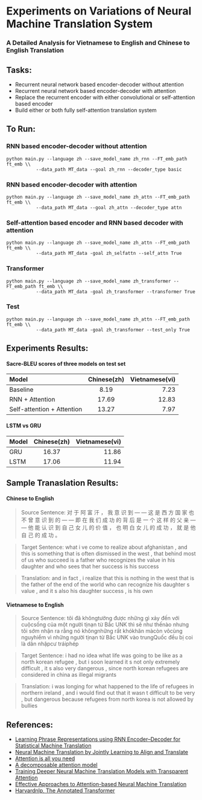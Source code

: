 # Experiments on Variations of Neural Machine Translation System
### A Detailed Analysis for Vietnamese to English and Chinese to English Translation

## Tasks:
- Recurrent neural network based encoder-decoder without attention
- Recurrent neural network based encoder-decoder with attention
- Replace the recurrent encoder with either convolutional or self-attention based encoder
- Build either or both fully self-attention translation system

## To Run:
### RNN based encoder-decoder without attention
	python main.py --language zh --save_model_name zh_rnn --FT_emb_path ft_emb \\
		       --data_path MT_data --goal zh_rnn --decoder_type basic 
### RNN based encoder-decoder with attention
	python main.py --language zh --save_model_name zh_attn --FT_emb_path ft_emb \\
		       --data_path MT_data --goal zh_attn --decoder_type attn
### Self-attention based encoder and RNN based decoder with attention
	python main.py --language zh --save_model_name zh_attn --FT_emb_path ft_emb \\
		       --data_path MT_data -goal zh_selfattn --self_attn True
### Transformer
	python main.py --language zh --save_model_name zh_transformer --FT_emb_path ft_emb \\
		       --data_path MT_data -goal zh_transformer --transformer True
### Test
	python main.py --language zh --save_model_name zh_attn --FT_emb_path ft_emb \\
		       --data_path MT_data -goal zh_transformer --test_only True

## Experiments Results:
#### Sacre-BLEU scores of three models on test set
| Model				| Chinese(zh)		| Vietnamese(vi)|
| :--- 				|:---:			|	---: 	|
| Baseline			| 8.19           	| 7.23          |
| RNN + Attention 		| 17.69 		| 12.83 	|
| Self-attention + Attention 	| 13.27 		| 7.97 		|

#### LSTM vs GRU
| Model				| Chinese(zh)		| Vietnamese(vi)|
| :--- 				|:---:			|	---: 	|
| GRU				| 16.37          	| 11.86         |
| LSTM				| 17.06			| 11.94 	|

## Sample Tranaslation Results:
#### Chinese to English
> Source Sentence:  对 于 阿 富 汗 ， 我 意 识 到 — — 这 是 西 方 国 家 也 不 曾 意 识 到 的 — — 即 在 我 们 成 功 的 背 后 是 一 个 这 样 的 父 亲 — — 他 能 认 识 到 自 己 女 儿 的 价 值 ， 也 明 白 女 儿 的 成 功 ， 就 是 他 自 己 的 成 功 。

> Target Sentence:   what i ve come to realize about afghanistan , and this is something that is often dismissed in the west , that behind most of us who succeed is a father who recognizes the value in his daughter and who sees that her success is his success

> Translation:  and in fact , i realize that this is nothing in the west that is the father of the end of the world who can recognize his daughter s value , and it s also his daughter success , is his own
#### Vietnamese to English 
> Source Sentence: tôi đã khôngtưởng được những gì xảy đến với cuộcsống của một người tịnạn từ Bắc UNK thì sẽ như thếnào nhưng tôi sớm nhận ra rằng nó khôngnhững rất khókhăn màcòn vôcùng nguyhiểm vì những người tịnạn từ Bắc UNK vào trungQuốc đều bị coi là dân nhậpcư tráiphép 

> Target Sentence: i had no idea what life was going to be like as a north korean refugee , but i soon learned it s not only extremely difficult , it s also very dangerous , since north korean refugees are considered in china as illegal migrants

> Translation: i was longing for what happened to the life of refugees in northern ireland , and i would find out that it wasn t difficult to be very , but dangerous because refugees from north korea is not allowed by bullies

		      
## References:
- [Learning Phrase Representations using RNN Encoder–Decoder for Statistical Machine Translation](https://arxiv.org/pdf/1406.1078.pdf)
- [Neural Machine Translation by Jointly Learning to Align and Translate](https://arxiv.org/pdf/1409.0473.pdf)
- [Attention is all you need](https://arxiv.org/pdf/1706.03762.pdf)
- [A decomposable attention model](https://arxiv.org/pdf/1606.01933.pdf)
- [Training Deeper Neural Machine Translation Models with Transparent Attention](http://aclweb.org/anthology/D18-1338)
- [Effective Approaches to Attention-based Neural Machine Translation](https://arxiv.org/pdf/1508.04025.pdf)
- [Harvardnlp, The Annotated Transformer](http://nlp.seas.harvard.edu/2018/04/03/attention.html)
